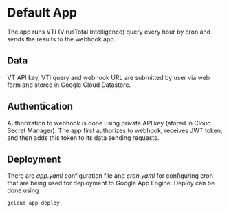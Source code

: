 # Default App

The app runs VTI (VirusTotal Intelligence) query every hour by cron and sends the results to the webhook app. 

## Data

VT API key, VTI query and webhook URL are submitted by user via web form and stored in Google Cloud Datastore.

## Authentication

Authorization to webhook is done using private API key (stored in Cloud Secret Manager). The app first authorizes to webhook, receives JWT token, and then adds this token to its data sending requests.

## Deployment

There are _app.yaml_ configuration file and _cron.yaml_ for configuring cron that are being used for deployment to Google App Engine. Deploy can be done using 
```
gcloud app deploy
```
